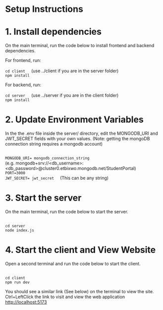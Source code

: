 # Setup Instructions

# 1. Install dependencies

On the main terminal, run the code below to install frontend and backend dependencies.

For frontend, run:  
<br>`cd client` &nbsp; &nbsp; (use ../client if you are in the server folder)
<br>`npm install`


For backend, run:   
<br>`cd server` &nbsp; &nbsp; (use ../server if you are in the client folder)
<br>`npm install`

# 2. Update Environment Variables

In the the .env file inside the server/ directory, edit the MONGODB_URI and JWT_SECRET fields with your own values. (Note: getting the mongoDB connection string requires a mongodb account)

<br>`MONGODB_URI= mongodb_connection_string`
<br>(e.g. mongodb+srv://<db_username>:<db_password>@cluster0.etbixwo.mongodb.net/StudentPortal)
<br>`PORT=3000`
<br>`JWT_SECRET= jwt_secret` &nbsp; &nbsp; (This can be any string)


# 3. Start the server

On the main terminal, run the code below to start the server.

<br>`cd server`
<br>`node index.js`


# 4. Start the client and View Website

Open a second terminal and run the code below to start the client.

<br>`cd client`
<br>`npm run dev`

You should see a similar link (See below) on the terminal to view the site. Ctrl+LeftClick the link to visit and view the web application
[http://localhost:5173](http://localhost:5173)